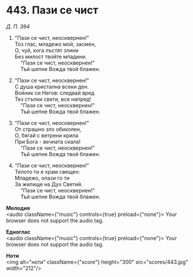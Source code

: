 # 443. Пази се чист  

*Д. П. 394*  

1. "Пази се чист, неосквернен!"  
Тоз глас, младежо мой, засмен,  
О, чуй, кога лъстят злини  
Без милост твойте младини.  
    "Пази се чист, неосквернен!"  
    Тъй шепне Вожда твой блажен.  

2. "Пази се чист, неосквернен!"  
С душа кристална всеки ден.  
Войник си Негов: следвай вред  
Тез стъпки свети, все напред!  
    "Пази се чист, неосквернен!"  
    Тъй шепне Вожда твой блажен.  

3. "Пази се чист, неосквернен!"  
От страшно зло обиколен,  
О, бягай с ветрени крила  
При Бога - вечната скала!  
    "Пази се чист, неосквернен!"  
    Тъй шепне Вожда твой блажен.  

4. "Пази се чист, неосквернен!"  
Телото ти е храм свещен:  
Младежо, опази го ти  
За жилище на Дух Светий.  
    "Пази се чист, неосквернен!"  
    Тъй шепне Вожда твой блажен.  

__Мелодия__  
<audio className={"music"} controls={true} preload={"none"}><source src="mp3/443.mp3" type="audio/mpeg"/>
Your browser does not support the audio tag.
</audio>  

__Едноглас__  
<audio className={"music"} controls={true} preload={"none"}><source src="transp/443.mp3" type="audio/mpeg"/>
Your browser does not support the audio tag.
</audio>  

__Ноти__  
<img alt="ноти" className={"score"} height="300" src="scores/443.jpg" width="212"/>
